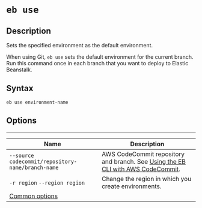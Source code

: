 # `eb use`<a name="eb3-use"></a>

## Description<a name="eb3-usedescription"></a>

Sets the specified environment as the default environment\.

When using Git, `eb use` sets the default environment for the current branch\. Run this command once in each branch that you want to deploy to Elastic Beanstalk\.

## Syntax<a name="eb3-usesyntax"></a>

 `eb use environment-name` 

## Options<a name="eb3-useoptions"></a>


****  

|  Name  |  Description  | 
| --- | --- | 
|  `--source codecommit/repository-name/branch-name`  |  AWS CodeCommit repository and branch\. See [Using the EB CLI with AWS CodeCommit](eb-cli-codecommit.md)\.  | 
|  `-r region` `--region region`  |  Change the region in which you create environments\.  | 
|  [Common options](eb3-cmd-options.md)  |  | 